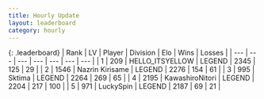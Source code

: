 ```yaml
---
title: Hourly Update
layout: leaderboard
category: hourly
---
```


{: .leaderboard}
| Rank | LV | Player | Division | Elo | Wins | Losses |
| --- | --- | --- | --- | --- | --- | --- |
| <span data-change="0">1</span> | 209 | <span title="ID: 528147">HELLO_ITSYELLOW</span> | LEGEND | <span data-change="0">2345</span> | <span data-change="0">125</span> | <span data-change="0">29</span> |
| <span data-change="0">2</span> | 1546 | <span title="ID: 315148">Nazrin Kirisame</span> | LEGEND | <span data-change="0">2276</span> | <span data-change="0">154</span> | <span data-change="0">61</span> |
| <span data-change="0">3</span> | 995 | <span title="ID: 353063">Sktima</span> | LEGEND | <span data-change="0">2264</span> | <span data-change="0">269</span> | <span data-change="0">65</span> |
| <span data-change="0">4</span> | 2195 | <span title="ID: 164871">KawashiroNitori</span> | LEGEND | <span data-change="0">2204</span> | <span data-change="0">217</span> | <span data-change="0">100</span> |
| <span data-change="0">5</span> | 971 | <span title="ID: 498412">LuckySpin</span> | LEGEND | <span data-change="0">2187</span> | <span data-change="0">69</span> | <span data-change="0">21</span> |